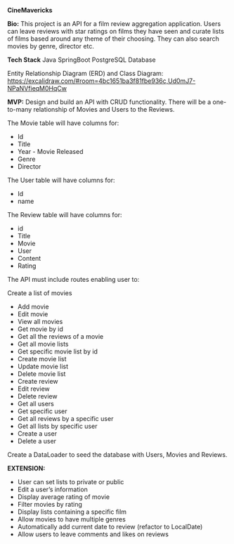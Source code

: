 **CineMavericks**

**Bio:**
This project is an API for a film review aggregation application. Users can leave reviews with star ratings on films they have seen and curate lists of films based around any theme of their choosing. They can also search movies by genre, director etc.

**Tech Stack**
Java
SpringBoot
PostgreSQL Database

Entity Relationship Diagram (ERD) and Class Diagram: 
https://excalidraw.com/#room=4bc1651ba3f81fbe936c,Ud0mJ7-NPaNVfieqM0HqCw


**MVP:**
Design and build an API with CRUD functionality. There will be a one-to-many relationship of Movies  and Users to the Reviews.

The Movie table will have columns for:
- Id
- Title
- Year - Movie Released
- Genre
- Director

The User table will have columns for:
- Id
- name


The Review table will have columns for:
- id 
- Title
- Movie
- User
- Content
- Rating

The API must include routes enabling user to:

Create a list of movies
- Add movie
- Edit movie
- View all movies
- Get movie by id
- Get all the reviews of a movie
- Get all movie lists
- Get specific movie list by id
- Create movie list
- Update movie list
- Delete movie list
- Create review
- Edit review
- Delete review
- Get all users
- Get specific user
- Get all reviews by a specific user
- Get all lists by specific user
- Create a user
- Delete a user

Create a DataLoader to seed the database with Users, Movies and Reviews.

**EXTENSION:**
- User can set lists to private or public
- Edit a user’s information
- Display average rating of movie
- Filter movies by rating
- Display lists containing a specific film
- Allow movies to have multiple genres
- Automatically add current date to review (refactor to LocalDate)
- Allow users to leave comments and likes on reviews


